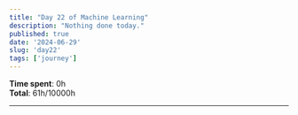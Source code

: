 ```yaml
---
title: "Day 22 of Machine Learning"
description: "Nothing done today."
published: true
date: '2024-06-29'
slug: 'day22'
tags: ['journey']
---
```

<script>
    import Image from '$lib/components/Image.svelte';
</script>

**Time spent**: 0h<br /> **Total**: 61h/10000h

___
